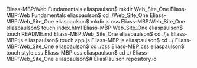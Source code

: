 Eliass-MBP:Web Fundamentals eliaspaulson$ mkdir Web_Site_One
Eliass-MBP:Web Fundamentals eliaspaulson$ cd ./Web_Site_One
Eliass-MBP:Web_Site_One eliaspaulson$ mkdir js css
Eliass-MBP:Web_Site_One eliaspaulson$ touch index.html
Eliass-MBP:Web_Site_One eliaspaulson$ touch README.md
Eliass-MBP:Web_Site_One eliaspaulson$ cd ./js
Eliass-MBP:js eliaspaulson$ touch app.js
Eliass-MBP:js eliaspaulson$ cd ../
Eliass-MBP:Web_Site_One eliaspaulson$ cd ./css
Eliass-MBP:css eliaspaulson$ touch style.css
Eliass-MBP:css eliaspaulson$ cd ../
Eliass-MBP:Web_Site_One eliaspaulson$# EliasPaulson.repository.io
